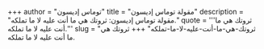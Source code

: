 +++
author = "توماس إديسون"
title = "مقولة توماس إديسون"
description = "مقولة توماس إديسون: ثروتك هي ما أنت عليه لا ما تملكه."
quote = '''ثروتك هي ما أنت عليه لا ما تملكه.''' 
slug = "ثروتك-هي-ما-أنت-عليه-لا-ما-تملكه"
+++
ثروتك هي ما أنت عليه لا ما تملكه.
